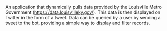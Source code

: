 An application that dynamically pulls data provided by the Louisville Metro Government (https://data.louisvilleky.gov/). This data is then displayed on Twitter in the form of a tweet. Data can be queried by a user by sending a tweet to the bot, providing a simple way to display and filter records.
